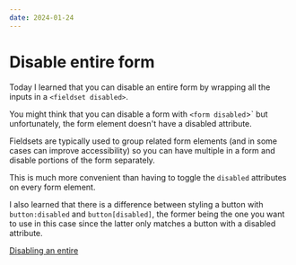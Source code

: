 ```yaml
---
date: 2024-01-24
---
```


# Disable entire form

Today I learned that you can disable an entire form by wrapping all the inputs in a `<fieldset disabled>`.

You might think that you can disable a form with `<form disabled`>` but unfortunately, the form element doesn't have a disabled attribute.

Fieldsets are typically used to group related form elements (and in some cases can improve accessibility) so you can have multiple in a form and disable portions of the form separately.

This is much more convenient than having to toggle the `disabled` attributes on every form element.

I also learned that there is a difference between styling a button with `button:disabled` and `button[disabled]`, the former being the one you want to use in this case since the latter only matches a button with a disabled attribute.

[Disabling an entire <form>](https://linkedlist.ch/disabling_an_entire_form_in_html_37/)
